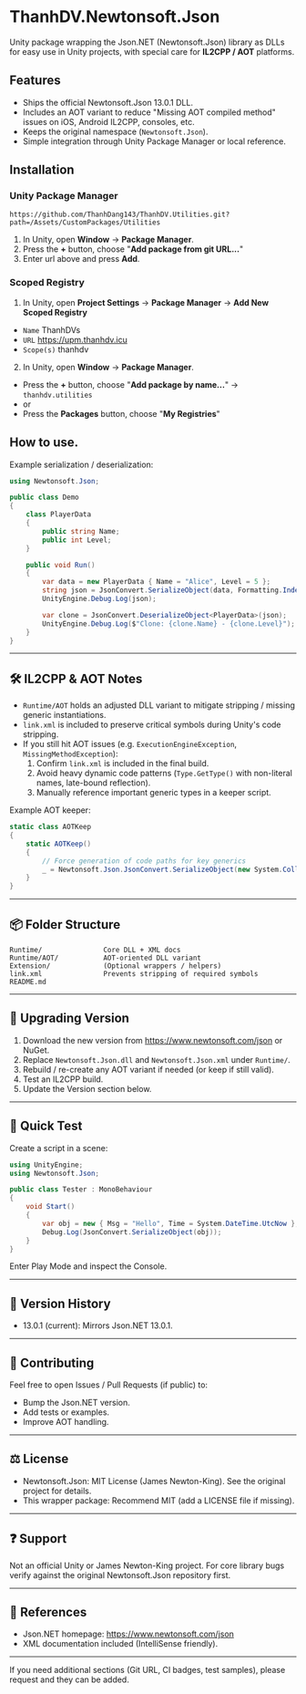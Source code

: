 # ThanhDV.Newtonsoft.Json

Unity package wrapping the Json.NET (Newtonsoft.Json) library as DLLs for easy use in Unity projects, with special care for **IL2CPP / AOT** platforms.

## Features
- Ships the official Newtonsoft.Json 13.0.1 DLL.
- Includes an AOT variant to reduce "Missing AOT compiled method" issues on iOS, Android IL2CPP, consoles, etc.
- Keeps the original namespace (`Newtonsoft.Json`).
- Simple integration through Unity Package Manager or local reference.

## Installation
### Unity Package Manager
```
https://github.com/ThanhDang143/ThanhDV.Utilities.git?path=/Assets/CustomPackages/Utilities
```

1. In Unity, open **Window** → **Package Manager**.
2. Press the **+** button, choose "**Add package from git URL...**"
3. Enter url above and press **Add**.

### Scoped Registry

1. In Unity, open **Project Settings** → **Package Manager** → **Add New Scoped Registry**
- ``Name`` ThanhDVs
- ``URL`` https://upm.thanhdv.icu
- ``Scope(s)`` thanhdv

2. In Unity, open **Window** → **Package Manager**.
- Press the **+** button, choose "**Add package by name...**" → ``thanhdv.utilities``
- or
- Press the **Packages** button, choose "**My Registries**"

## How to use.
Example serialization / deserialization:
```csharp
using Newtonsoft.Json;

public class Demo
{
	class PlayerData
	{
		public string Name;
		public int Level;
	}

	public void Run()
	{
		var data = new PlayerData { Name = "Alice", Level = 5 };
		string json = JsonConvert.SerializeObject(data, Formatting.Indented);
		UnityEngine.Debug.Log(json);

		var clone = JsonConvert.DeserializeObject<PlayerData>(json);
		UnityEngine.Debug.Log($"Clone: {clone.Name} - {clone.Level}");
	}
}
```

---

## 🛠 IL2CPP & AOT Notes
- `Runtime/AOT` holds an adjusted DLL variant to mitigate stripping / missing generic instantiations.
- `link.xml` is included to preserve critical symbols during Unity's code stripping.
- If you still hit AOT issues (e.g. `ExecutionEngineException`, `MissingMethodException`):
  1. Confirm `link.xml` is included in the final build.
  2. Avoid heavy dynamic code patterns (`Type.GetType()` with non-literal names, late-bound reflection).
  3. Manually reference important generic types in a keeper script.

Example AOT keeper:
```csharp
static class AOTKeep
{
	static AOTKeep()
	{
		// Force generation of code paths for key generics
		_ = Newtonsoft.Json.JsonConvert.SerializeObject(new System.Collections.Generic.List<int>());
	}
}
```

---

## 📦 Folder Structure
```
Runtime/               Core DLL + XML docs
Runtime/AOT/           AOT-oriented DLL variant
Extension/             (Optional wrappers / helpers)
link.xml               Prevents stripping of required symbols
README.md
```

---

## 🔄 Upgrading Version
1. Download the new version from https://www.newtonsoft.com/json or NuGet.
2. Replace `Newtonsoft.Json.dll` and `Newtonsoft.Json.xml` under `Runtime/`.
3. Rebuild / re-create any AOT variant if needed (or keep if still valid).
4. Test an IL2CPP build.
5. Update the Version section below.

---

## 🧪 Quick Test
Create a script in a scene:
```csharp
using UnityEngine;
using Newtonsoft.Json;

public class Tester : MonoBehaviour
{
	void Start()
	{
		var obj = new { Msg = "Hello", Time = System.DateTime.UtcNow };
		Debug.Log(JsonConvert.SerializeObject(obj));
	}
}
```
Enter Play Mode and inspect the Console.

---

## 📝 Version History
- 13.0.1 (current): Mirrors Json.NET 13.0.1.

---

## 🤝 Contributing
Feel free to open Issues / Pull Requests (if public) to:
- Bump the Json.NET version.
- Add tests or examples.
- Improve AOT handling.

---

## ⚖️ License
- Newtonsoft.Json: MIT License (James Newton-King). See the original project for details.
- This wrapper package: Recommend MIT (add a LICENSE file if missing).

---

## ❓ Support
Not an official Unity or James Newton-King project. For core library bugs verify against the original Newtonsoft.Json repository first.

---

## 🔗 References
- Json.NET homepage: https://www.newtonsoft.com/json
- XML documentation included (IntelliSense friendly).

---

If you need additional sections (Git URL, CI badges, test samples), please request and they can be added.
